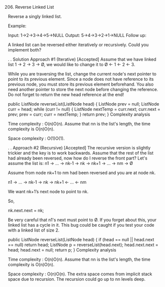 206. Reverse Linked List

Reverse a singly linked list.

Example:

Input: 1->2->3->4->5->NULL
Output: 5->4->3->2->1->NULL
Follow up:

A linked list can be reversed either iteratively or recursively. Could you implement both?

.
.
Solution
Approach #1 (Iterative) [Accepted]
Assume that we have linked list 1 → 2 → 3 → Ø, we would like to change it to Ø ← 1 ← 2 ← 3.

While you are traversing the list, change the current node's next pointer to point to its previous element. Since a node does not have reference to its previous node, you must store its previous element beforehand. You also need another pointer to store the next node before changing the reference. Do not forget to return the new head reference at the end!

public ListNode reverseList(ListNode head) {
    ListNode prev = null;
    ListNode curr = head;
    while (curr != null) {
        ListNode nextTemp = curr.next;
        curr.next = prev;
        prev = curr;
        curr = nextTemp;
    }
    return prev;
}
Complexity analysis

Time complexity : O(n)O(n). Assume that nn is the list's length, the time complexity is O(n)O(n).

Space complexity : O(1)O(1).


.
.
Approach #2 (Recursive) [Accepted]
The recursive version is slightly trickier and the key is to work backwards. Assume that the rest of the list had already been reversed, now how do I reverse the front part? Let's assume the list is: n1 → … → nk-1 → nk → nk+1 → … → nm → Ø

Assume from node nk+1 to nm had been reversed and you are at node nk.

n1 → … → nk-1 → nk → nk+1 ← … ← nm

We want nk+1’s next node to point to nk.

So,

nk.next.next = nk;

Be very careful that n1's next must point to Ø. If you forget about this, your linked list has a cycle in it. This bug could be caught if you test your code with a linked list of size 2.

public ListNode reverseList(ListNode head) {
    if (head == null || head.next == null) return head;
    ListNode p = reverseList(head.next);
    head.next.next = head;
    head.next = null;
    return p;
}
Complexity analysis

Time complexity : O(n)O(n). Assume that nn is the list's length, the time complexity is O(n)O(n).

Space complexity : O(n)O(n). The extra space comes from implicit stack space due to recursion. The recursion could go up to nn levels deep.

